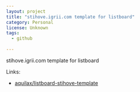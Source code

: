 ```yaml
---
layout: project
title: "stihove.igrii.com template for listboard"
category: Personal
license: Unknown
tags:
  - github
  
---
```


stihove.igrii.com template for listboard

Links:

* [aquilax/listboard-stihove-template](https://github.com/aquilax/listboard-stihove-template)
